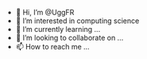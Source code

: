 - 👋 Hi, I’m @UggFR
- 👀 I’m interested in computing science
- 🌱 I’m currently learning ...
- 💞️ I’m looking to collaborate on ...
- 📫 How to reach me ...

<!---
UggFR/UggFR is a ✨ special ✨ repository because its `README.md` (this file) appears on your GitHub profile.
You can click the Preview link to take a look at your changes.
--->
